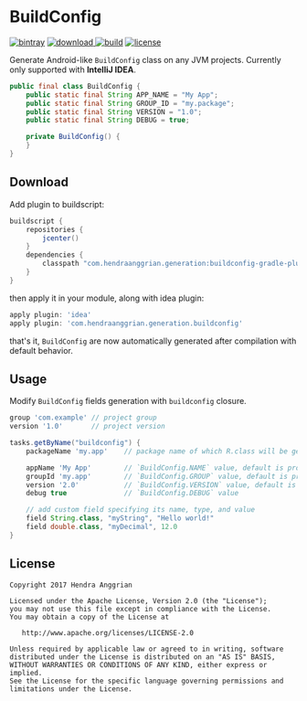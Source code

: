 BuildConfig
===========
[![bintray](https://img.shields.io/badge/bintray-generation-brightgreen.svg)](https://bintray.com/hendraanggrian/generation)
[![download](https://api.bintray.com/packages/hendraanggrian/generation/buildconfig-gradle-plugin/images/download.svg) ](https://bintray.com/hendraanggrian/generation/buildconfig-gradle-plugin/_latestVersion)
[![build](https://travis-ci.com/hendraanggrian/buildconfig-gradle-plugin.svg)](https://travis-ci.com/hendraanggrian/buildconfig-gradle-plugin)
[![license](https://img.shields.io/badge/license-Apache%20License%202.0-blue.svg?style=flat)](http://www.apache.org/licenses/LICENSE-2.0)

Generate Android-like `BuildConfig` class on any JVM projects.
Currently only supported with <b>IntelliJ IDEA</b>.

```java
public final class BuildConfig {
    public static final String APP_NAME = "My App";
    public static final String GROUP_ID = "my.package";
    public static final String VERSION = "1.0";
    public static final String DEBUG = true;

    private BuildConfig() {
    }
}
```

Download
--------
Add plugin to buildscript:

```gradle
buildscript {
    repositories {
        jcenter()
    }
    dependencies {
        classpath "com.hendraanggrian.generation:buildconfig-gradle-plugin:$version"
    }
}
```

then apply it in your module, along with idea plugin:

```gradle
apply plugin: 'idea'
apply plugin: 'com.hendraanggrian.generation.buildconfig'
```

that's it, `BuildConfig` are now automatically generated after compilation with default behavior.

Usage
-----
Modify `BuildConfig` fields generation with `buildconfig` closure.

```gradle
group 'com.example' // project group
version '1.0'       // project version

tasks.getByName("buildconfig") {
    packageName 'my.app'    // package name of which R.class will be generated to, default is project group

    appName 'My App'        // `BuildConfig.NAME` value, default is project name
    groupId 'my.app'        // `BuildConfig.GROUP` value, default is project group
    version '2.0'           // `BuildConfig.VERSION` value, default is project version
    debug true              // `BuildConfig.DEBUG` value

    // add custom field specifying its name, type, and value
    field String.class, "myString", "Hello world!"
    field double.class, "myDecimal", 12.0
}
```

License
-------
    Copyright 2017 Hendra Anggrian

    Licensed under the Apache License, Version 2.0 (the "License");
    you may not use this file except in compliance with the License.
    You may obtain a copy of the License at

       http://www.apache.org/licenses/LICENSE-2.0

    Unless required by applicable law or agreed to in writing, software
    distributed under the License is distributed on an "AS IS" BASIS,
    WITHOUT WARRANTIES OR CONDITIONS OF ANY KIND, either express or implied.
    See the License for the specific language governing permissions and
    limitations under the License.
